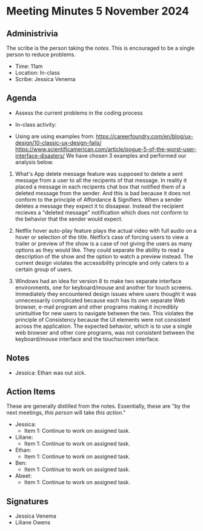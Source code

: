 # Meeting Minutes 5 November 2024

## Administrivia

The scribe is the person taking the _notes_. This is encouraged to be a single person to reduce problems.
* Time: 11am
* Location: In-class
* Scribe: Jessica Venema

## Agenda

* Assess the current problems in the coding process

* In-class activity:
 - Using are using examples from:
   https://careerfoundry.com/en/blog/ux-design/10-classic-ux-design-fails/
   https://www.scientificamerican.com/article/pogue-5-of-the-worst-user-interface-disasters/ 
   We have chosen 3 examples and performed our analysis below.

1. What's App delete message feature was supposed to delete a sent message from a user to all the recipents of that message. In reality it placed a message in each recipents chat box that notified them of a deleted message from the sender. And this is bad because it does not conform to the principle of Affordance & Signifiers. When a sender deletes a message they expect it to dissapear. Instead the recipient recieves a "deleted message" notification which does not conform to the behavior that the sender would expect. 

2. Netflix hover auto-play feature plays the actual video with full audio on a hover or selection of the title. Netflix’s case of forcing users to view a trailer or preview of the show is a case of not giving the users as many options as they would like. They could separate the ability to read a description of the show and the option to watch a preview instead. The current design violates the accessibility principle and only caters to a certain group of users.

3. Windows had an idea for version 8 to make two separate interface environments, one for keyboard/mouse and another for touch screens. Immediately they encountered design issues where users thought it was unnecessarily complicated because each has its own separate Web browser, e-mail program and other programs making it incredibly unintuitive for new users to navigate between the two. This violates the principle of Consistency because the UI elements were not consistent across the application. The expected behavior, which is to use a single web browser and other core programs, was not consistent between the keyboard/mouse interface and the touchscreen interface. 

## Notes

* Jessica: Ethan was out sick.

## Action Items

These are generally distilled from the notes. Essentially, these are "by the next meetings, _this person_ will take _this action_."
* Jessica: 
  * Item 1: Continue to work on assigned task.
* Liliane: 
  * Item 1: Continue to work on assigned task.
* Ethan: 
  * Item 1: Continue to work on assigned task.
* Ben: 
  * Item 1: Continue to work on assigned task.
* Abeet: 
  * Item 1: Continue to work on assigned task.

## Signatures

* Jessica Venema
* Liliane Owens
